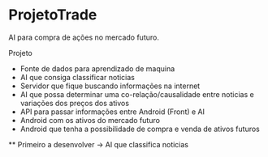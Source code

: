 # ProjetoTrade
AI para compra de ações no mercado futuro.

Projeto

* Fonte de dados para aprendizado de maquina
* AI que consiga classificar noticias
* Servidor que fique buscando informações na internet
* AI que possa determinar uma co-relação/causalidade entre noticias e variações dos preços dos ativos
* API para passar informações entre Android (Front) e AI
* Android com os ativos do mercado futuro
* Android que tenha a possibilidade de compra e venda de ativos futuros

** Primeiro a desenvolver
  -> AI que classifica noticias
